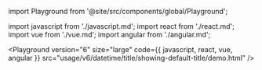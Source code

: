 import Playground from '@site/src/components/global/Playground';

import javascript from './javascript.md';
import react from './react.md';
import vue from './vue.md';
import angular from './angular.md';

<Playground
  version="6"
  size="large"
  code={{ javascript, react, vue, angular }}
  src="usage/v6/datetime/title/showing-default-title/demo.html"
/>
